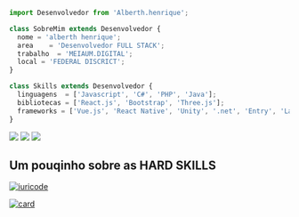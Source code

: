 ```js
import Desenvolvedor from 'Alberth.henrique';

class SobreMim extends Desenvolvedor {
  nome = 'alberth henrique';
  area    = 'Desenvolvedor FULL STACK';
  trabalho  = 'MEIAUM.DIGITAL';
  local = 'FEDERAL DISCRICT';
}

class Skills extends Desenvolvedor {
  linguagens  = ['Javascript', 'C#', 'PHP', 'Java'];
  bibliotecas = ['React.js', 'Bootstrap', 'Three.js'];
  frameworks = ['Vue.js', 'React Native', 'Unity', '.net', 'Entry', 'Laravel'];
}
```

<p align="left">

  <a href="https://www.linkedin.com/in/alberth-dev/" alt="Linkedin">
  <img src="https://img.shields.io/badge/-Linkedin-0e76a8?style=flat-square&logo=Linkedin&logoColor=white&link=LINK-DO-SEU-LINKEDIN" /></a>

  <a href="https://api.whatsapp.com/send/?phone=5561983360091&text=Opa%2C+achei+esse+numero+no+seu+site%21.&app_absent=0" alt="WhatsApp">
  <img src="https://img.shields.io/badge/-WhatsApp-25d366?style=flat-square&labelColor=25d366&logo=whatsapp&logoColor=white&link=API-DO-SEU-WHATSAPP"/></a>

  <a href="https://www.instagram.com/this_is_alberth/" alt="Instagram">
  <img src="https://img.shields.io/badge/-Instagram-DF0174?style=flat-square&labelColor=DF0174&logo=instagram&logoColor=white&link=LINK-DO-SEU-INSTAGRAM"/></a>
</p>  

## Um pouqinho sobre as HARD SKILLS

[![iuricode](https://github-readme-stats.vercel.app/api/top-langs/?username=D7alth&hide=html&layout=compact&theme=radical)](https://github.com/anuraghazra/github-readme-stats)

[![card](https://github-readme-stats.vercel.app/api?username=D7alth&theme=default&show_icons=true)](https://github.com/anuraghazra/github-readme-stats)
